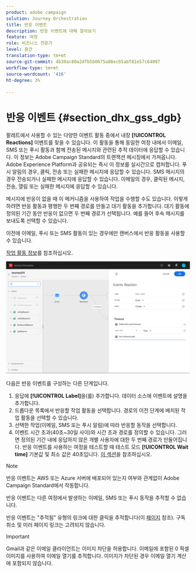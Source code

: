 ```yaml
---
product: adobe campaign
solution: Journey Orchestration
title: 반응 이벤트
description: 반응 이벤트에 대해 알아보기
feature: 여정
role: 비즈니스 전문가
level: 중간
translation-type: tm+mt
source-git-commit: 4b30ac80a2dfb5b0675a88ecb5abf81e57c64097
workflow-type: tm+mt
source-wordcount: '416'
ht-degree: 3%

---
```



# 반응 이벤트 {#section_dhx_gss_dgb}

팔레트에서 사용할 수 있는 다양한 이벤트 활동 중에서 내장 **[!UICONTROL Reactions]** 이벤트를 찾을 수 있습니다. 이 활동을 통해 동일한 여정 내에서 이메일, SMS 또는 푸시 활동과 함께 전송된 메시지와 관련된 추적 데이터에 응답할 수 있습니다. 이 정보는 Adobe Campaign Standard의 트랜잭션 메시징에서 가져옵니다. Adobe Experience Platform과 공유되는 즉시 이 정보를 실시간으로 캡처합니다. 푸시 알림의 경우, 클릭, 전송 또는 실패한 메시지에 응답할 수 있습니다. SMS 메시지의 경우 전송되거나 실패한 메시지에 응답할 수 있습니다. 이메일의 경우, 클릭된 메시지, 전송, 열림 또는 실패한 메시지에 응답할 수 있습니다.

메시지에 반응이 없을 때 이 메커니즘을 사용하여 작업을 수행할 수도 있습니다. 이렇게 하려면 반응 활동과 평행한 두 번째 경로를 만들고 대기 활동을 추가합니다. 대기 활동에 정의된 기간 동안 반응이 없으면 두 번째 경로가 선택됩니다. 예를 들어 후속 메시지를 보내도록 선택할 수 있습니다.

이전에 이메일, 푸시 또는 SMS 활동이 있는 경우에만 캔버스에서 반응 활동을 사용할 수 있습니다.

[작업 활동 정보](../building-journeys/about-action-activities.md)를 참조하십시오.

![](../assets/journey45.png)

다음은 반응 이벤트를 구성하는 다른 단계입니다.

1. 응답에 **[!UICONTROL Label]**&#x200B;을(를) 추가합니다. 데이터 소스에 이벤트에 설명을 추가합니다.
1. 드롭다운 목록에서 반응할 작업 활동을 선택합니다. 경로의 이전 단계에 배치된 작업 활동을 선택할 수 있습니다.
1. 선택한 작업(이메일, SMS 또는 푸시 알림)에 따라 반응할 동작을 선택합니다.
1. 이벤트 시간 초과(40초~30일 사이)와 시간 초과 경로를 정의할 수 있습니다. 그러면 정의된 기간 내에 응답하지 않은 개별 사용자에 대한 두 번째 경로가 만들어집니다. 반응 이벤트를 사용하는 여정을 테스트할 때 테스트 모드 **[!UICONTROL Wait time]** 기본값 및 최소 값은 40초입니다. [이 섹션](../building-journeys/testing-the-journey.md)을 참조하십시오.

>[!NOTE]
>
>반응 이벤트는 AWS 또는 Azure 서버에 배포되어 있는지 여부와 관계없이 Adobe Campaign Standard에서 작동합니다.
>
>반응 이벤트는 다른 여정에서 발생하는 이메일, SMS 또는 푸시 동작을 추적할 수 없습니다.
>
>반응 이벤트는 &quot;추적됨&quot; 유형의 링크에 대한 클릭을 추적합니다(이 [페이지](https://docs.adobe.com/content/help/en/campaign-standard/using/designing-content/links.html#about-tracked-urls) 참조). 구독 취소 및 미러 페이지 링크는 고려되지 않습니다.

>[!IMPORTANT]
>
>Gmail과 같은 이메일 클라이언트는 이미지 차단을 허용합니다. 이메일에 포함된 0 픽셀 이미지를 사용하여 이메일 열기를 추적합니다. 이미지가 차단된 경우 이메일 열기 계산에 포함되지 않습니다.

